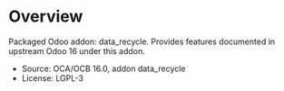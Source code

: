 # Overview

Packaged Odoo addon: data_recycle. Provides features documented in upstream Odoo 16 under this addon.

- Source: OCA/OCB 16.0, addon data_recycle
- License: LGPL-3
